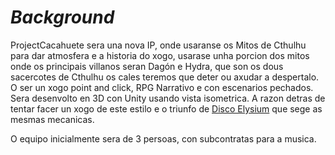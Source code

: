 # _Background_

ProjectCacahuete sera una nova IP, onde usaranse os Mitos de Cthulhu para dar atmosfera e a historia do xogo, usarase unha porcion dos mitos onde os principais villanos seran Dagón e Hydra, que son os dous sacercotes de Cthulhu os cales teremos que deter ou axudar a despertalo. O ser un xogo point and click, RPG Narrativo e con escenarios pechados. Sera desenvolto en 3D con Unity usando vista isometrica. A razon detras de tentar facer un xogo de este estilo e o triunfo de [Disco Elysium][df0] que sege as mesmas mecanicas.

O equipo inicialmente sera de 3 persoas, con subcontratas para a musica.

[df0]: <https://store.steampowered.com/app/632470/Disco_Elysium__The_Final_Cut/>